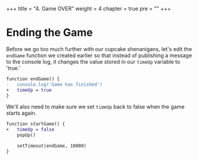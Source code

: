 +++
title = "4. Game OVER"
weight = 4
chapter = true
pre = ""
+++

# Ending the Game

Before we go too much further with our cupcake shenanigans, let's edit the `endGame` function we created earlier so that instead of publishing a message to the console log, it changes the value stored in our `timeUp` variable to 'true.'

```diff
function endGame() {
-	console.log('Game has finished')
+	timeUp = true
}
```

We'll also need to make sure we set `timeUp` back to false when the game starts again.

```diff
function startGame() {
+	timeUp = false
	popUp()	

	setTimeout(endGame, 10000)
}
```
